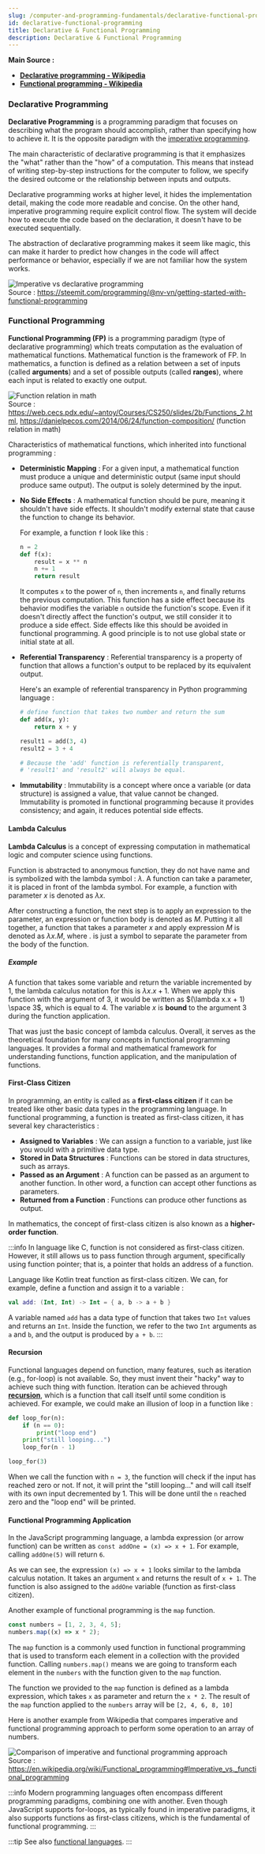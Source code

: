 ```yaml
---
slug: /computer-and-programming-fundamentals/declarative-functional-programming
id: declarative-functional-programming
title: Declarative & Functional Programming
description: Declarative & Functional Programming
---
```


**Main Source :**

- **[Declarative programming - Wikipedia](https://en.wikipedia.org/wiki/Declarative_programming)**
- **[Functional programming - Wikipedia](https://en.wikipedia.org/wiki/Functional_programming)**

### Declarative Programming

**Declarative Programming** is a programming paradigm that focuses on describing what the program should accomplish, rather than specifying how to achieve it. It is the opposite paradigm with the [imperative programming](/computer-and-programming-fundamentals/imperative-procedural-programming#imperative-programming).

The main characteristic of declarative programming is that it emphasizes the "what" rather than the "how" of a computation. This means that instead of writing step-by-step instructions for the computer to follow, we specify the desired outcome or the relationship between inputs and outputs.

Declarative programming works at higher level, it hides the implementation detail, making the code more readable and concise. On the other hand, imperative programming require explicit control flow. The system will decide how to execute the code based on the declaration, it doesn't have to be executed sequentially.

The abstraction of declarative programming makes it seem like magic, this can make it harder to predict how changes in the code will affect performance or behavior, especially if we are not familiar how the system works.

![Imperative vs declarative programming](./imperative-vs-declarative.png)  
Source : https://steemit.com/programming/@nv-vn/getting-started-with-functional-programming

### Functional Programming

**Functional Programming (FP)** is a programming paradigm (type of declarative programming) which treats computation as the evaluation of mathematical functions. Mathematical function is the framework of FP. In mathematics, a function is defined as a relation between a set of inputs (called **arguments**) and a set of possible outputs (called **ranges**), where each input is related to exactly one output.

![Function relation in math](./function-relation.png)  
Source : https://web.cecs.pdx.edu/~antoy/Courses/CS250/slides/2b/Functions_2.html, https://danielpecos.com/2014/06/24/function-composition/ (function relation in math)

Characteristics of mathematical functions, which inherited into functional programming :

- **Deterministic Mapping** : For a given input, a mathematical function must produce a unique and deterministic output (same input should produce same output). The output is solely determined by the input.
- **No Side Effects** : A mathematical function should be pure, meaning it shouldn't have side effects. It shouldn't modify external state that cause the function to change its behavior.

  For example, a function `f` look like this :

  ```python
  n = 2
  def f(x):
      result = x ** n
      n += 1
      return result
  ```

  It computes `x` to the power of `n`, then increments `n`, and finally returns the previous computation. This function has a side effect because its behavior modifies the variable `n` outside the function's scope. Even if it doesn't directly affect the function's output, we still consider it to produce a side effect. Side effects like this should be avoided in functional programming. A good principle is to not use global state or initial state at all.

- **Referential Transparency** : Referential transparency is a property of function that allows a function's output to be replaced by its equivalent output.

  Here's an example of referential transparency in Python programming language :

  ```python
  # define function that takes two number and return the sum
  def add(x, y):
      return x + y

  result1 = add(3, 4)
  result2 = 3 + 4

  # Because the 'add' function is referentially transparent,
  # 'result1' and 'result2' will always be equal.
  ```

- **Immutability** : Immutability is a concept where once a variable (or data structure) is assigned a value, that value cannot be changed. Immutability is promoted in functional programming because it provides consistency; and again, it reduces potential side effects.

#### Lambda Calculus

**Lambda Calculus** is a concept of expressing computation in mathematical logic and computer science using functions.

Function is abstracted to anonymous function, they do not have name and is symbolized with the lambda symbol : $\lambda$. A function can take a parameter, it is placed in front of the lambda symbol. For example, a function with parameter $x$ is denoted as $\lambda x$.

After constructing a function, the next step is to apply an expression to the parameter, an expression or function body is denoted as $M$. Putting it all together, a function that takes a parameter $x$ and apply expression $M$ is denoted as $\lambda x.M$, where $.$ is just a symbol to separate the parameter from the body of the function.

##### Example

A function that takes some variable and return the variable incremented by 1, the lambda calculus notation for this is $\lambda x.x + 1$. When we apply this function with the argument of $3$, it would be written as $(\lambda x.x + 1) \space 3$, which is equal to $4$. The variable $x$ is **bound** to the argument $3$ during the function application.

That was just the basic concept of lambda calculus. Overall, it serves as the theoretical foundation for many concepts in functional programming languages. It provides a formal and mathematical framework for understanding functions, function application, and the manipulation of functions.

#### First-Class Citizen

In programming, an entity is called as a **first-class citizen** if it can be treated like other basic data types in the programming language. In functional programming, a function is treated as first-class citizen, it has several key characteristics :

- **Assigned to Variables** : We can assign a function to a variable, just like you would with a primitive data type.
- **Stored in Data Structures** : Functions can be stored in data structures, such as arrays.
- **Passed as an Argument** : A function can be passed as an argument to another function. In other word, a function can accept other functions as parameters.
- **Returned from a Function** : Functions can produce other functions as output.

In mathematics, the concept of first-class citizen is also known as a **higher-order function**.

:::info
In language like C, function is not considered as first-class citizen. However, it still allows us to pass function through argument, specifically using function pointer; that is, a pointer that holds an address of a function.

Language like Kotlin treat function as first-class citizen. We can, for example, define a function and assign it to a variable :

```kotlin
val add: (Int, Int) -> Int = { a, b -> a + b }
```

A variable named `add` has a data type of function that takes two `Int` values and returns an `Int`. Inside the function, we refer to the two `Int` arguments as `a` and `b`, and the output is produced by `a + b`.
:::

#### Recursion

Functional languages depend on function, many features, such as iteration (e.g., for-loop) is not available. So, they must invent their "hacky" way to achieve such thing with function. Iteration can be achieved through **[recursion](/data-structures-and-algorithms/recursion)**, which is a function that call itself until some condition is achieved. For example, we could make an illusion of loop in a function like :

```python
def loop_for(n):
    if (n == 0):
        print("loop end")
    print("still looping...")
    loop_for(n - 1)

loop_for(3)
```

When we call the function with `n = 3`, the function will check if the input has reached zero or not. If not, it will print the "still looping..." and will call itself with its own input decremented by 1. This will be done until the `n` reached zero and the "loop end" will be printed.

#### Functional Programming Application

In the JavaScript programming language, a lambda expression (or arrow function) can be written as `const addOne = (x) => x + 1`. For example, calling `addOne(5)` will return `6`.

As we can see, the expression `(x) => x + 1` looks similar to the lambda calculus notation. It takes an argument `x` and returns the result of `x + 1`. The function is also assigned to the `addOne` variable (function as first-class citizen).

Another example of functional programming is the `map` function.

```javascript
const numbers = [1, 2, 3, 4, 5];
numbers.map((x) => x * 2);
```

The `map` function is a commonly used function in functional programming that is used to transform each element in a collection with the provided function. Calling `numbers.map()` means we are going to transform each element in the `numbers` with the function given to the `map` function.

The function we provided to the `map` function is defined as a lambda expression, which takes `x` as parameter and return the `x * 2`. The result of the `map` function applied to the `numbers` array will be `[2, 4, 6, 8, 10]`

Here is another example from Wikipedia that compares imperative and functional programming approach to perform some operation to an array of numbers.

![Comparison of imperative and functional programming approach](./imperative-vs-functional.png)  
Source : https://en.wikipedia.org/wiki/Functional_programming#Imperative_vs._functional_programming

:::info
Modern programming languages often encompass different programming paradigms, combining one with another. Even though JavaScript supports for-loops, as typically found in imperative paradigms, it also supports functions as first-class citizens, which is the fundamental of functional programming.
:::

:::tip
See also [functional languages](/compilers-and-programming-languages/functional-languages).
:::
